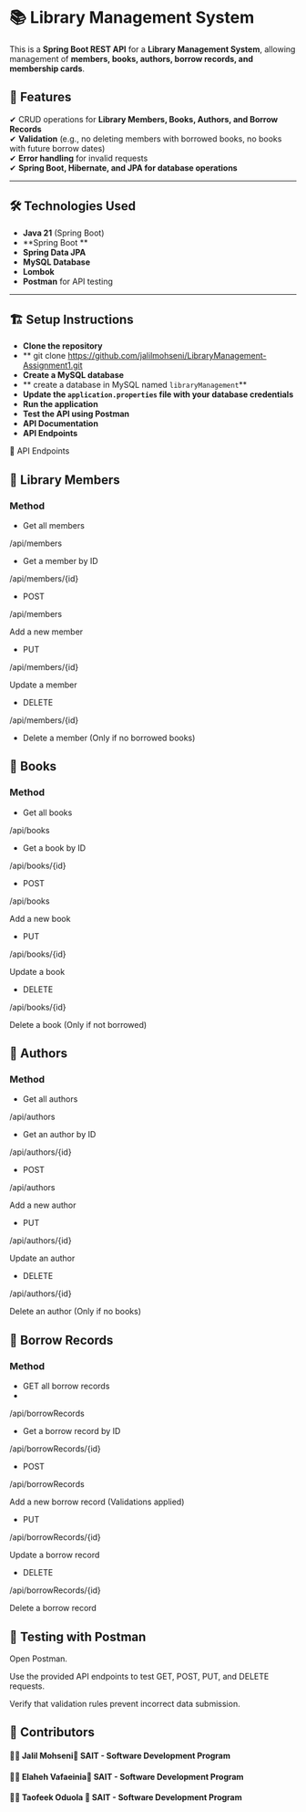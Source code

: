 # 📚 Library Management System

This is a **Spring Boot REST API** for a **Library Management System**, allowing management of **members, books, authors, borrow records, and membership cards**.

## 🚀 Features
✔ CRUD operations for **Library Members, Books, Authors, and Borrow Records**  
✔ **Validation** (e.g., no deleting members with borrowed books, no books with future borrow dates)  
✔ **Error handling** for invalid requests  
✔ **Spring Boot, Hibernate, and JPA for database operations**

---

## 🛠️ Technologies Used
- **Java 21** (Spring Boot)
- **Spring Boot **
- **Spring Data JPA**
- **MySQL Database**
- **Lombok**
- **Postman** for API testing

---

## 🏗️ Setup Instructions
- **Clone the repository**
- ** git clone https://github.com/jalilmohseni/LibraryManagement-Assignment1.git
- **Create a MySQL database**
- ** create a database in MySQL named `libraryManagement`**
- **Update the `application.properties` file with your database credentials**
- **Run the application**
- **Test the API using Postman**
- **API Documentation**
- **API Endpoints**

📡 API Endpoints

## 📌 Library Members

### Method

- Get all members

/api/members

- Get a member by ID

/api/members/{id}

- POST

/api/members

Add a new member

- PUT

/api/members/{id}

Update a member

- DELETE

/api/members/{id}

- Delete a member (Only if no borrowed books)

## 📌 Books

### Method


- Get all books

/api/books

- Get a book by ID

/api/books/{id}
 
- POST

/api/books

Add a new book

- PUT

/api/books/{id}

Update a book

- DELETE

/api/books/{id}

Delete a book (Only if not borrowed)

## 📌 Authors

### Method


- Get all authors

/api/authors

- Get an author by ID

/api/authors/{id}

- POST

/api/authors

Add a new author

- PUT

/api/authors/{id}

Update an author

- DELETE

/api/authors/{id}

Delete an author (Only if no books)

## 📌 Borrow Records

### Method

- GET all borrow records
- 
/api/borrowRecords

- Get a borrow record by ID

/api/borrowRecords/{id}

- POST

/api/borrowRecords

Add a new borrow record (Validations applied)

- PUT

/api/borrowRecords/{id}

Update a borrow record

- DELETE

/api/borrowRecords/{id}

Delete a borrow record

## 🤦 Testing with Postman

Open Postman.

Use the provided API endpoints to test GET, POST, PUT, and DELETE requests.

Verify that validation rules prevent incorrect data submission.

## 📌 Contributors

####  👨‍💻 Jalil Mohseni📍 SAIT - Software Development Program
#### 👨‍💻 Elaheh Vafaeinia📍 SAIT - Software Development Program
#### 👨‍💻 Taofeek Oduola 📍 SAIT - Software Development Program
